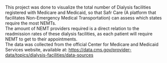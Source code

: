 This project was done to visualize the total number of Dialysis facilities registered with Medicare and Medicaid, so that Safr Care (A platform that facilitates Non-Emergency Medical Transportation) can assess which states require the most NEMTs.  
The amount of NEMT providers required is a direct relation to the readmission rates of these dialysis facilities, as each patient will require NEMT to get to their appointments.  
The data was collected from the official Center for Medicare and Medicaid Services website, available at:  https://data.cms.gov/provider-data/topics/dialysis-facilities/data-sources
